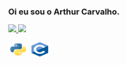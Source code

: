 ### Oi eu sou o Arthur Carvalho.
<!-- <p>Iniciando o curso de sistemas de informação Ufu 2022/1.</p>-->
 <div>
  <a href="https://github.com/Arthur020104">
  <img height="180em" src="https://github-readme-stats.vercel.app/api?username=Arthur020104&show_icons=true&theme=tokyonight&count_private=true"/>
  <img height="180em" src="https://github-readme-stats.vercel.app/api/top-langs/?username=Arthur020104&layout=compact&langs_count=7&theme=tokyonight"/>
  </a>
</div>
<div style="display: inline_block"><br>
<!-- <img align="center" alt="Arthur-Js" height="30" width="40" src="https://raw.githubusercontent.com/devicons/devicon/master/icons/javascript/javascript-plain.svg">
  <img align="center" alt="Arthur-html" height="30" width="40" src="https://raw.githubusercontent.com/devicons/devicon/master/icons/html5/html5-original.svg">
  <img align="center" alt="Arthur-CSS" height="30" width="40" src="https://raw.githubusercontent.com/devicons/devicon/master/icons/css3/css3-original.svg">-->
  <img align="center" alt="Arthur-Python" height="30" width="40" src="https://raw.githubusercontent.com/devicons/devicon/master/icons/python/python-original.svg">
  <img align="center" alt="Arthur-C" height="30" width="40" src="https://raw.githubusercontent.com/devicons/devicon/master/icons/c/c-original.svg">
</div>
<!--<div>
  <ul>
  <li>🔭 I’m currently working on my cs50web projects</li>
  <li>🌱 I’m currently learning the basics of Django</li>
  <li>📫 Reach me on discord: Arthur;..#7460</li>
  </ul>
 </div>-->
